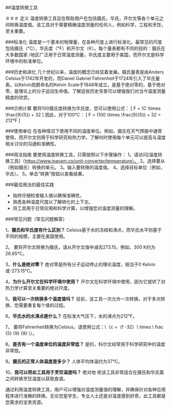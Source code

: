 ##温度转换工具

＃＃＃ 定义
温度转换工具旨在帮助用户在包括摄氏，华氏，开尔文等各个单元之间转换温度值。该工具对于需要精确温度测量的任何人，例如科学，工程和烹饪，至关重要。

###标准化
温度是一个基本的物理量，在各种尺度上进行标准化。最常见的尺度包括摄氏（°C），华氏度（°F）和开尔文（K）。每个量表都有不同的目的：摄氏在大多数国家 /地区广泛用于日常温度测量，华氏度主要用于美国，而开尔文是科学环境中的标准单位。

###历史和进化
几个世纪以来，温度的概念已经显着发展。摄氏量表是由Anders Celsius于1742年开发的，而Daniel Gabriel Fahrenheit于1724年引入了华氏量表。以Kelvin勋爵命名的Kelvin Scale于1848年成立，是基于绝对零的，基于绝对零，是理论上的分子运动生命值。了解这些历史背景可以增强我们对当今温度测量精度的欣赏。

###示例计算
要将100摄氏度转换为华氏度，您可以使用公式：
\[ F = (C \times \frac{9}{5}) + 32 \]
因此，对于100°C：
\[ F = (100 \times \frac{9}{5}) + 32 = 212°F \]

###使用单位
在各种情况下使用不同的温度单位。例如，摄氏在天气预报中通常使用，而开尔文则用于科学研究和热力学。了解何时使用每个单元可以提高与温度相关讨论的沟通和准确性。

###用法指南
要使用温度转换工具，只需按照以下步骤操作：
1。请访问[温度转换工具]（https://www.inayam.co/unit-converter/temperature）。
2。选择要从（例如摄氏）转换的单元。
3。输入要转换的温度值。
4。选择目标单位（例如，华氏）。
5。单击“转换”按钮以查看结果。

###最佳用法的最佳实践
- 始终仔细检查输入值以确保准确性。
- 熟悉各种温度尺度以了解转化的上下文。
- 将工具用于日常应用和科学计算，以增强您对温度测量的理解。

###常见问题（常见问题解答）

1。**摄氏和华氏度有什么区别？**
Celsius基于水的冻结和沸点，而华氏水平则基于不同的规模，主要在美国使用。

2。
要将开尔文转换为摄氏，请从开尔文值中减去273.15。例如，300 K约为26.85°C。

3。**什么是绝对零？**
绝对零是所有分子运动停止的理论温度，相当于0 Kelvin或-273.15°C。

4。**为什么开尔文在科学环境中使用？**
开尔文在科学环境中使用，因为它提供了对热力学计算至关重要的绝对尺度。

5。**我可以一次转换多个温度值吗？**
目前，该工具一次允许一次转换。对于多次转换，您需要重复每个值的过程。

6。**华氏水的水沸点是什么？**
在标准大气压下，水的沸点为212°F。

7。
要将Fahrenheit转换为Celsius，请使用公式：\（c =（f -32）\ times \ frac {5} {9} {9} \）。

8。**是否有一个温度单位的温度非常低？**
是的，科尔文经常用于科学研究中的温度非常低。

9。**摄氏的正常人体温度是多少？**
人体平均体温约为37°C。

10。**我可以将此工具用于烹饪温度吗？**
绝对地 呢该工具非常适合在摄氏和华氏菌之间转换烹饪温度以获取食谱。

通过利用温度转换工具，用户可以增强对温度测量值的理解，并确保针对各种应用程序进行准确的转换。无论您是学生，专业人士还是对温度感到好奇，此工具都是您需求的宝贵资源。